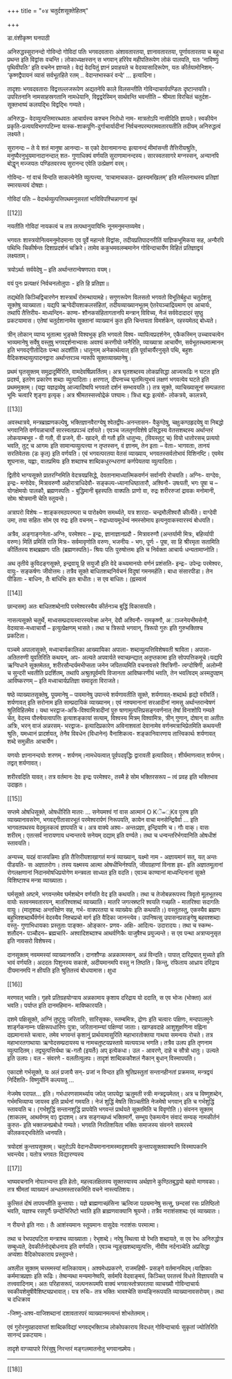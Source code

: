 +++
title = "०४ चतुर्दशसूक्तेहितम्"

+++

डा.वंशीकृष्ण घनपाठी

अनिरुद्धस्सुरानन्दो गोविन्दो गोविदां पतिः भगवदवताराः  अंशावतारतया,  ज्ञानावतारतया,  पूर्णावतारतया  च बहुधा प्रथन्त इति विद्वांसः वचन्ति। लोकाध्यक्षस्सन् स भगवान् हरिरेव महीपतिरूपेण लोकं पालयति, यतः ‘नाविष्णुः पृथिवीपतिः’ इति वचनेन ज्ञाप्यते।  वेद्यं  वेदयितुं  ज्ञानं  प्रवाहयते  च  वेदव्यासादिरूपेण,  यतः कीर्तयामोनिशम्- ‘कृष्णद्वैपायनं व्यासं सर्वभूतहिते रतम् .. वेदान्तभास्करं वन्दे’ ... इत्यादिना।

तादृशाः भगवदवताराः विद्वत्तल्लजरूपेण अद्यतनेपि काले विलसन्तीति गोविन्दाचार्यपण्डितः  दृष्टान्तयति।  उपरितनानि  नामसाहस्रगतानि नामधेयानि, विद्वद्वरेस्मिन् सार्थवन्ति भवन्तीति – श्रीमता विरचितं चतुर्दश- सूक्तभाष्यं कलयद्भिः विद्वद्भिः गम्यते।

अनिरुद्धः- वेदव्युत्पत्तिमारब्धवतः आचार्यस्य कश्चन निरोधो नाम- मात्रतोऽपि  नासीदिति  ज्ञायते।  स्वकीयेन  प्रकृति-प्रत्ययविभागपटिम्ना यास्क-शाकपूणि-दुर्गाचार्यादीनां  निर्वचनपरम्परामवतारयतीति  तदीयम् अनिरुद्धत्वं लक्ष्यते।

सुरानन्दः – ते ये शतं मानुषा आनन्दाः- स एको देवानामानन्दः इत्यानन्दं  मीमांसन्ती  तैत्तिरीयश्रुतिः,  मनुष्यैरनुभूयमानादानन्दात्  शत- गुणाधिक्यं वर्णयति सुराणामानन्दस्य। सारस्वतसागरे मग्नस्सन्, अन्यानपि बोद्धॄन् मज्जयतः पण्डितवरस्य सुरानन्द एवेति उत्प्रेक्षणं वरम्।

गोविन्दः- गां वाचं विन्दति साकल्येनेति व्युत्पत्त्या, ‘वाचामाचकल- द्रहस्यमखिलम्’ इति मल्लिनाथस्य प्रतिज्ञां स्मारयत्ययं दोषज्ञः।

गोविदां पतिः – वेदार्थव्युत्पत्तिपथमनुसरतां भाविविपश्चिन्नागानां यूथं

[[12]]

नयतीति गोविदां नायकत्वं च तत्र तत्पथानुयायिभिः नूनमनुमन्तव्यमेव।

भगवतः  शास्त्रयोनित्वमनुमोदमानाः  एव  पूर्वे  महान्तो  विद्वांसः, तदीयप्रतिपादनरीतिं याज्ञिकभूमिकया सह, अन्यैरपि पथिभिः चिकीर्षन्तः दिशाप्रदर्शनं चक्रिरे। तामेव ककुभमवलम्बमानेन गोविन्दाचार्येण विहितं प्रतिज्ञाद्वयं लक्ष्यताम्।

त्रयोऽर्थाः सर्ववेदेषु – इति अर्थान्तरान्वेषणपराः वयम्।

वयं पुनः प्रत्यक्षरं निर्वचनलोलुपाः - इति हि प्रतिज्ञा॥

तद्यथेति  किञ्चिद्विचारणेन  शास्त्रार्थं  रोमन्थायामहे।  सगुणरूपेण विलसतो  भगवतो  विभूतिर्बहुधा  चतुर्दशसु  सूक्तेषु  व्याख्याता।  यद्यपि ऋग्वेदीयशाकलसंहितां,  तदीयव्याख्यानभूतम्  ऐतरेयञ्चाद्रियमाण  एव आचार्यः, तथापि तैत्तिरीय- माध्यन्दिन- काण्व- शौनकसंहितागतानपि मन्त्रान् विविच्य, नैजं सर्ववेदादादरं सुष्ठु प्रकटयामास। एतेषां चतुर्दशानामेव सूक्तानां व्याख्यानं कुत इति चिन्तयता विमर्शकेन, रहस्यमेतद् बोध्यते।

त्रीन्  लोकान्  व्याप्य  भूतात्मा  भुङ्क्ते  विश्वभुक्  इति  भगवतो  विश्व- व्यापित्वप्रदर्शनेन,  एकैकस्मिन्  उच्चावचत्वेन  भाव्यमानेषु  सर्वेषु  वस्तुषु भगवद्दर्शनाभ्यासः  अवश्यं  करणीयो  जनैरिति,  व्याख्यात्रा  आचार्येण, सर्वभूतस्थमात्मानम्  इति  भगवद्गीतोदितः  पन्था  अदर्शीति।  धातूनाम् अनेकार्थत्वात् इति पूर्वाचार्यैरनुसृते पथि, बहुशः वैदिकशब्दव्युत्पादनद्वारा अर्थान्तरञ्च न्यरूपि सूक्तव्याख्यानेषु।

प्रथमं घृतसूक्तम् समुद्रादूर्मिरिति, वामदेवर्षिप्रवर्तितम्। अत्र घृतशब्दस्य लोकप्रसिद्धा आज्यरूढिः न घटत इति प्रदर्श्य, इतरेण प्रकारेण शब्दाः व्युत्पादिताः। क्षरणात्, दीपनाच्च घृतमित्युभयं लक्षणं भगवत्येव घटते इति प्रथममुक्तम्। (यद्वा यज्ञद्रव्येषु आज्यादिष्वपि भगवतो दर्शनं सम्भावयति।) तत्र सूक्ते, व्याचिख्यासूनां सम्पन्नतरा भूमिः चत्वारि शृङ्गा इत्यृक्। अत्र श्रीमतस्सत्त्वोद्रेकं  पश्यामः।  त्रिधा  बद्धः  इत्यंशे-  लोकत्रये,  कालत्रये,

[[13]]

अवस्थात्रये, मन्त्रब्राह्मणकल्पेषु, भक्तिज्ञानवैराग्येषु श्वेतद्वीप-अनन्तासन- वैकुण्ठेषु,  चक्षुःकण्ठहृदयेषु  वा  निबद्धो  भगवानिति  वर्णयन्नाचार्यो सारस्वतप्रपञ्चं  दर्शयते।  एवञ्च  जलतृणविशेषे  प्रसिद्धस्य  वेतसशब्दस्य अर्थान्तरं लोकयाम्बभूव - वी गतौ, वी प्रजने, वी- खादने, वी गतौ इति धातुभ्यः, (वियस्तुट् च) वियो धातोरसच् प्रत्ययो भवति, तुट् च आगमः इति सामान्यव्युत्पत्त्या न तृप्तस्सन्, वं ज्ञानम्, तेन इताः – वेताः- भागवताः, तानयं  सरतिवेतसः  (डः  कृत्)  इति  वर्णयति।  एवं  भगवत्परतया  वेतसं व्याख्याय,  भगवतस्सर्वतोभावं  विशिनष्टि।  एवमेव  शूघनासः,  यह्वाः, वातप्रमियः इति शब्दाश्च शाब्दिकधुरन्धराणां कर्णपेयतया व्युत्पादिताः।

द्वितीये भाग्यसूक्ते प्रातरग्निमिति वेदत्रयप्रसिद्धे, देवतानामाध्यात्मिकवर्णनं सर्वानपि  रोचयति।  अग्निः-  वाग्देवः,  इन्द्रः-  मनोदेवः,  मित्रावरुणौ अहोरात्राधिदेवौ- सङ्कल्प-ध्यानाधिष्ठातारौ, अश्विनौ- उषःपती, भगः पूषा च – योगक्षेमयोः पालकौ, ब्रह्मणस्पतिः - बुद्धिमानी बृहस्पतिः वाक्पतिः प्राणो वा, रुद्रः शरीररुजां द्रावकः मनोमानी, सोमः श्रोत्रमानी चेति स्तूयन्ते।

अत्रापरो विशेषः – शाङ्करमठपरम्परा च पारोक्ष्येण समर्थ्यते, यत्र शारदा- चन्द्रमौलीश्वरौ कीर्त्येते। वाग्देवी उमा, तया सहितः सोम एव रुद्रः इति वचनम् – रुद्राध्यायमूर्धन्यं नमस्सोमाय इत्यनुवाकस्वारस्यं बोधयति।

अत्रैव,  अङ्गाङ्गनेता-अग्निः,  परमेश्वरः  –  इन्द्रः,  ज्ञानाज्ञानप्रदौ  - मित्रावरुणौ  (अन्तर्यामी  मित्रः,  बहिर्व्यापी  वरुणः)  मितिं  प्रमितिं  राति मित्रः- सर्वमावृणोति वरुणः, भजनीयः - भगः, पूर्णः - पूषा, सा हि श्रीरमृता सतामिति  कीर्तितस्य  शब्दब्रह्मणः  पतिः  (ब्रह्मणस्पतिः)-  श्रियः  पतिः पुरुषोत्तमः इति च निर्वक्ता आचार्यः धन्यतामाप्नोति।

अथ तृतीये कुविदङ्गसूक्ते, इन्द्रवायू हि सयुजौ इति वेदे कथ्यमानयोः वर्णनं प्रशंसति- इन्द्रः- उपेन्द्रः परमेश्वरः, वायुः- सङ्कर्षणः जीवोत्तमः। तत्रैव सूक्ते  बाधितशब्दनिर्वचनं  विदुषां  गमनमर्हति।  बाधा  संसारपीडा।  तेन पीडिताः - बाधिनः, तैः बाधिभिः इतः बाधीतः। स एव बाधितः। (ह्नस्वत्वं

[[14]]

छान्दसम्) अतः बाधितशब्देनापि परमेश्वरस्यैव कीर्तनञ्च बुद्धिं विकासयति।

नासत्यसूक्ते चतुर्थे, माध्वसम्प्रदायस्वारस्यवेत्त्रा अनेन, देवौ अश्विनौ- रामकृष्णौ,  अाञ्जनेयभीमसेनौ,  वेदव्यास-मध्वाचार्यौ  –  इत्युत्प्रेक्षणम् भासते। तथा च त्रिरूपो भगवान्, त्रिरूपो गुरुः इति गुरुभक्तिश्च प्रकटिता।

पञ्चमे  अपालासूक्ते,  मध्वाचार्यकालिका  आख्यायिका  अपाला- शब्दव्युत्पत्तिविशेषवती श्राविता। अपाला- अतितरुणी युवतिरिति कथयन्, अप- अल्यते अपवार्यते स्वाच्छन्द्यात् अतृप्तकामा इति सोपपत्तिकमूचे।यद्यपि ऋग्विधाने  सूक्तमेतत्,  शरीरसौन्दर्यमभीप्सता  जनेन  जपितव्यमिति वचनावसरे श्वित्रिणी- त्वग्दोषिणी, अलोम्नी च सुन्दरी भवतीति प्रदर्शितम्, तथापि  अश्रुतपूर्वमपि  विजानता  आविष्करणीयं  भवति,  तेन  भवत्विदम् अस्मदुपज्ञम् आविष्करणम् – इति मध्वाचार्यप्रतिज्ञा समादृता विराजते।

षष्ठे व्याख्यातसूक्तेषु, पूयमानेषु – पावमानेषु उपान्त्ये शर्यणावतीति सूक्ते, शर्यणावत्-शब्दार्थः हृद्यो वरीवर्ति। शर्यणावत् इति सरोनाम इति साम्प्रदायिकं  व्याख्यानम्।  एवं  नश्यमानानां  सरआदीनां  नामसु अर्थान्तरान्वेषणं श्रुतिविहितमेव। यथा भरद्वाज-अत्रि-विश्वामित्रादीनां पुरु षाणामुत्पत्तिप्रसङ्गवर्णनात्  तेषां  विनाशोपि  गम्यते  चेत्,  वेदस्य पौरुषेयत्वापत्तिः इत्याशङ्कायां सत्याम्, विश्वस्य मित्रम् विश्वामित्रः, त्रीन् गुणान्,  दोषान्  वा  अतीतः  अत्रिः,  भरन्  वाजं  अन्नरसम्-  भरद्वाजः- इत्यादिप्रकारेण  अविनाशवतां देवानामेव  वर्णनमत्राभिप्रेतमिति  कथयन्ती श्रुतिः,  यमध्वानं  प्रादर्शयत्,  तेनैव  विवधेन  (विधानेन)  वैनाशिकत्व- शङ्कानिवारणाय तात्त्विकार्थः शर्यणावत् शब्दे समुन्नीतः आचार्येण।

यणयोः ज्ञानानन्दयोः शरणम् - शर्यणम्।नामधेयत्वात् पूर्वपदवृद्धिः द्वारावती  इत्यादिवत्।  शीर्यमाणत्वात्  शर्यणम्।  तद्वत्  शर्यणावत्।

शरीरवदिति  यावत्।  तत्र  वर्तमानः  देवः  इन्द्रः  परमेश्वरः,  तस्मै  हे  सोम भक्तिरसरूप – त्वं प्रवह इति भक्तिभाव उदाहृतः।

[[15]]

सप्तमे ओषधिसूक्ते, ओषधीरिति मातरः ... सनेयमश्वं गां वास आत्मानं O Kॆ᐀्Kव पूरुष इति व्याख्यानावसरेण, भगवद्गीतासारभूतं परमेश्वरार्पणं निरूपयति, कायेन वाचा मनसेन्द्रियैर्वा ... इति भागवतपथस्य वेदमूलकत्वं ज्ञापयति च। अत्र वाक्ये अश्वः- अन्तःप्रज्ञा, इन्द्रियाणि च। गौः वाक्। वासः शरीरम्। एतत्सर्वं नारायणाय धन्वन्तरये सनेयम् दद्याम् इति वर्ण्यते। तथा च धन्वन्तरिर्भगवानिति ओषधीशं स्तावयति।

अन्यच्च, यदहं वाजयन्निमाः इति तैत्तिरीयशाखागतं मन्त्रं व्याख्यान्, यक्ष्मो नाम - अज्ञायमानं सत्, यत् अन्तः पीडयति- सः अज्ञातरोगः। तस्य यक्ष्मस्य  आत्मा  ओषधीभिर्नश्यति,  जीवग्रहाणां  विनाश  इव-  इति अज्ञातमूलानां रोगलक्षणानां निदानमोषधिप्रयोगेण मन्त्रवता साध्यत इति वदति। एवञ्च काण्वानां माध्यन्दिनानां सूक्ते विशिष्टाश्च मन्त्रा व्याख्याताः।

घर्मसूक्ते अष्टमे, भगवन्तमेव घर्मशब्देन वर्णयति वेद इति कथयति। तथा च तेजोबन्नरूपस्य त्रिवृतो मूलभूतस्य वायोः स्तवनमवतारयन्, मातरिश्वशब्दं व्याख्याति। मातरि जगत्स्रष्टरि श्वयति गच्छति - मातरिश्वा सदागतिः वायुः। (मातृशब्दः अन्तरिक्षेण सह, गर्भ- वाक्परतया च व्याख्येयः इति कथयति।)  वस्तुतस्तु,  एकस्यैव  ब्रह्मणः  बहुभिश्शब्दार्थैर्वर्णनं  वेदस्यैव निश्चप्रचो  मार्ग  इति  वैदिका  जानन्त्येव।  उपनिषत्सु  उपासनप्रसङ्गेषु बहवश्शब्दाः  वस्तु-  गुणाभिधायकाः  प्रस्तुताः  पाङ्क्त-  ओङ्कार-  प्रणव- अक्षि-  आदित्य-  उदारादयः।  तथा  च  स्कम्भ-  शतौदन-  पञ्चौदन– ब्रह्मचारि- अश्वादिशब्दाश्च आथर्वणिकैः याजुषैश्च प्रयुज्यन्ते। स एव पन्था अत्राप्यनुसृत इति नावसरो विशेषस्य।

दानसूक्तम्  नवममस्यां  व्याख्यानस्रजि।  दानशौण्डः  अन्नकामस्सन्, अन्नं विन्दति। पापात् दारिद्र्यात् मुच्यते इति भावं वर्णयति। अददतः पिशुनस्य  सकाशे,  अदीयमानमपि  वस्तु  न  तिष्ठति।  किन्तु,  रफिताय आध्राय दरिद्राय दीयमानमपि न क्षीयति इति श्रुतितत्त्वं बोधयामास। क्षुधा

[[16]]

मरणवत् भवति। गृहवे प्रतिग्रहयोग्याय अन्नकामाय कृशाय दरिद्राय यो ददाति, स एव भोजः (भोक्ता) अलं भवति। पर्याप्त इति दानमहिमान- माविष्कारयति।

दशमे पक्षिसूक्ते, अग्निं तुष्टुवुः जरितारिः, सारिसृक्कः, स्तम्बमित्रः, द्रोणः इति चत्वारः पक्षिणः, मन्दपालमुनेः शार्ङ्गकनाम्नः पक्षिरूपधारिणः पुत्राः, जरितानाम्न्यां  पक्षिण्यां  जाताः।  खाण्डवदाहे  आशुशुक्षणिना  वह्निना दह्यमानास्ते चत्वारः, तमेव भगवन्तं कृशानुं प्रार्थयामासुरिति महाभारतोक्तया गाथया  समन्वयः  रोचते।  तत्र  महाभारतगाथायाः  ऋग्वेदसम्प्रदायस्य  च नामचतुष्टयप्रस्तावे  व्यत्ययञ्च  भणति।  तत्रैव  उलप  इति  तृणनाम व्युत्पादितम्। तद्व्युत्पत्तिर्यथा ऋ-गतौ (इयर्तेः) अप् इत्येकधा। उल - आवरणे, दाहे च सौत्रो धातुः। उल्यते इति उलपः। वल - संवरणे - वलतीत्युलपः। तादृशं शाब्दिककौशलं नैकान् बुधान् विस्मापयति।

एकादशे गर्भसूक्ते, यः अलं प्रजायै सन्- प्रजां न विन्दत इति श्रुतिप्रस्तुतां सन्तानहीनतां  प्रक्रमय्य,  मन्त्रद्वयं  निर्दिशति-  विष्णुर्योनिं  कल्पयतु  ...

नेजमेष परापत... इति। गर्भधारणसामर्थ्याय जपेत् जापयेद्वा ऋतुमती स्त्रीः मन्त्रद्वयमेतत्। अत्र च विष्णुशब्देन, गर्भमभिव्याप्य जायस्व इति प्रार्थनां गमयति। नेजं शुद्धिं मेषति सिञ्चतीति नेजमेषो भगवान् इति च गर्भशुद्धिं स्तावयति च। (गर्भशुद्धिं सन्तानशुद्धिं प्रापयेति भगवन्तं प्रार्थयते सूक्तमिति च विवृणोति।) संवनन सूक्तम् (शाकलम्, आथर्वणम् वा) द्वादशम्। अत्र सङ्गच्छध्वं भक्तिमार्गे,  सम्भूय  ऐकमत्येन  संवादं  सम्यक्  नामकीर्तनं  कुरुत-  इति भक्तजनप्रबोधो गम्यते। भगवति निरतिशयिता भक्तिः समाजस्य संवनने सामरस्ये कीलकवद्भवितेति ध्वनयति।

त्रयोदशं  कुन्तापसूक्तम्।  चतुरोऽपि  वेदानधीयमानानामस्मादृशामपि कुन्तापसूक्तवाक्यानि विस्मापकानि भवन्त्येव। यतोत्र भगवतः विद्यारण्यस्य

[[17]]

भाष्यवचनानि  नोपलभ्यन्त  इति  हेतोः,  महत्त्वलक्षितस्य  सूक्तस्यास्य अर्थज्ञाने  कुण्ठितबुद्धयो  बहवो  माणवकाः।  तत्र  श्रीमतां  व्याख्यानं अन्धतमस्तारकमिति वचने नास्त्यतिशयः।

कुत्सितं दोषं तापयन्तीति कुन्तापाः। यज्ञे ब्राह्मणाच्छंसिना ऋत्विजा पठ्यमानेषु सत्सु, छन्दसां रसः प्रतिष्ठितो भवति, यज्ञश्च रसपूर्णैः छन्दोभिरिष्टो भवति इति ब्राह्मणवाक्यानि श्रूयन्ते। तत्रैव नराशंसशब्दः एवं व्याख्यातः।

न  रीयन्ते  इति  नराः।  तैः  आशंस्यमानः  स्तूयमानः  वासुदेवः  नराशंसः परमात्मा।

तथा च रेभपदघटिता मन्त्राश्च व्याख्याताः। रेभृशब्दे। नरेषु स्थित्वा यो रेभति शब्दायते, स एव रेभः अनिरुद्धोत्र सम्बुध्यते, देवकीर्तनोद्बोधनाय इति वर्णयति। एवञ्च न्यूङ्खशब्दव्युत्पत्तिः, नीवीव नर्दनञ्चेति अप्रसिद्धा अप्यंशाः वैदिकोपकाराय प्रस्तूयन्ते।

अश्लील सूक्तम् चरममस्यां मालिकायाम्। अश्वमेधप्रकरणे, राजमहिषी- प्रसङ्गे  वर्तमानमिदम्।याज्ञिकाः  कर्ममात्रप्रज्ञाः  इति  रूढिः।  तेष्वन्यथा मन्यमानेष्वपि, सर्वमपि वेदवाङ्मयं, किञ्चित् परतत्त्वं विधत्ते विज्ञापयति च तत्त्ववादिनाम्। अतः परिहासरूपं, जल्पनरूपमपि वाक्यं भगवत्स्तोत्रपरतया व्याचख्यौ गोविन्दाचार्यः स्वकीयशेमुषीवैशिष्ट्यप्रभावात्। यत्र रुचिः- तत्र भक्तिः भावश्चेति सम्यङ्निरूपयति व्याख्यानावसरोयम्। तथा च दधिक्राव

-जिष्णु-अश्व-वाजिशब्दानां दशावतारपरं व्याख्यानमत्यन्तं शोभतेतमाम्।

एवं गुरोरनुग्रहादवाप्तां शाब्दिकविद्यां भगवद्भक्तिञ्च लोकोपकाराय विदधत् गोविन्दाचार्यः सुकृतां ज्योतिरिति सानन्दं प्रकटयामः।

तादृशे वाग्व्यापारे रिरंसुषु निरन्तरं मङ्गलमातनोतु भगवानप्रमेयः।

*****

[[18]]